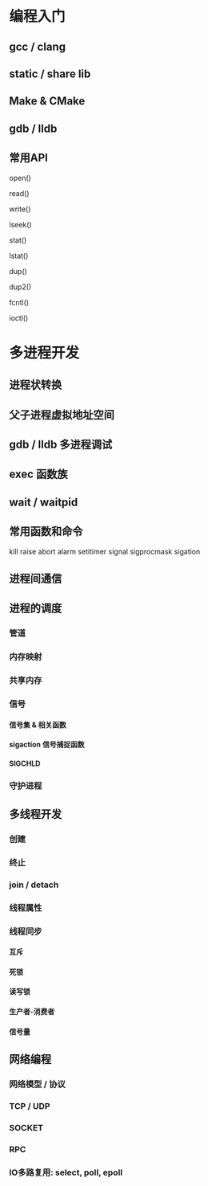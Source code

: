 
# 编程入门

## gcc / clang

## static / share lib

## Make & CMake

## gdb / lldb

## 常用API

open()

read()

write()

lseek()

stat()

lstat()

dup()

dup2()

fcntl()

ioctl()

# 多进程开发

## 进程状转换

## 父子进程虚拟地址空间

## gdb / lldb 多进程调试

## exec 函数族
## wait / waitpid

## 常用函数和命令
kill
raise
abort
alarm
setitimer
signal
sigprocmask
sigation

## 进程间通信
## 进程的调度

### 管道

### 内存映射

### 共享内存

### 信号
#### 信号集 & 相关函数
#### sigaction 信号捕捉函数
#### SIGCHLD
### 守护进程

## 多线程开发

### 创建

### 终止

### join / detach 

### 线程属性

### 线程同步
#### 互斥
#### 死锁
#### 读写锁
#### 生产者-消费者
#### 信号量

## 网络编程

### 网络模型 / 协议

### TCP / UDP

### SOCKET

### RPC

### IO多路复用: select, poll, epoll














